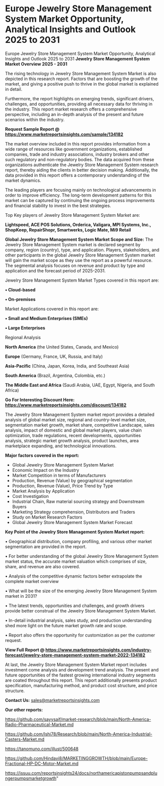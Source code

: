 # Europe Jewelry Store Management System Market Opportunity, Analytical Insights and Outlook 2025 to 2031
 Europe Jewelry Store Management System Market Opportunity, Analytical Insights and Outlook 2025 to 2031
<Strong> Jewelry Store Management System Market Overview 2025 - 2031</strong>

The rising technology in Jewelry Store Management System Market is also depicted in this research report. Factors that are boosting the growth of the market, and giving a positive push to thrive in the global market is explained in detail.

Furthermore, the report highlights on emerging trends, significant drivers, challenges, and opportunities, providing all necessary data for thriving in the industry. This report market research offers a comprehensive perspective, including an in-depth analysis of the present and future scenarios within the industry.

<strong>Request Sample Report @ <a href=https://www.marketreportsinsights.com/sample/134182>https://www.marketreportsinsights.com/sample/134182</a></strong>

The market overview included in this report provides information from a wide range of resources like government organizations, established companies, trade and industry associations, industry brokers and other such regulatory and non-regulatory bodies. The data acquired from these organizations authenticate the Jewelry Store Management System research report, thereby aiding the clients in better decision making. Additionally, the data provided in this report offers a contemporary understanding of the market dynamics.

The leading players are focusing mainly on technological advancements in order to improve efficiency. The long-term development patterns for this market can be captured by continuing the ongoing process improvements and financial stability to invest in the best strategies.

Top Key players of Jewelry Store Management System Market are:

<strong>Lightspeed, ACE POS Solutions, Orderica, Valigara, MPI Systems, Inc., ShopKeep, RepairShopr, Smartwerks, Logic Mate, Mi9 Retail</strong>

<strong><b>Global Jewelry Store Management System Market Scope and Size:</b></strong>
The Jewelry Store Management System market is declared segment by company, region (country), type, and application. Players, stakeholders, and other participants in the global Jewelry Store Management System market will gain the market scope as they use the report as a powerful resource. The segmental analysis focuses on revenue and product by type and application and the forecast period of 2025-2031.

Jewelry Store Management System Market Types covered in this report are:

<strong>• Cloud-based

• On-premises</strong>

Market Applications covered in this report are:

<strong>• Small and Medium Enterprises (SMEs)

• Large Enterprises</strong> 

Regional Analysis

<strong>North America</strong> (the United States, Canada, and Mexico)

<strong>Europe</strong> (Germany, France, UK, Russia, and Italy)

<strong>Asia-Pacific</strong> (China, Japan, Korea, India, and Southeast Asia)

<strong>South America</strong> (Brazil, Argentina, Colombia, etc.)

<strong>The Middle East and Africa</strong> (Saudi Arabia, UAE, Egypt, Nigeria, and South Africa)

<strong>Go For Interesting Discount Here: <a href=https://www.marketreportsinsights.com/discount/134182>https://www.marketreportsinsights.com/discount/134182</a></strong>

The Jewelry Store Management System market report provides a detailed analysis of global market size, regional and country-level market size, segmentation market growth, market share, competitive Landscape, sales analysis, impact of domestic and global market players, value chain optimization, trade regulations, recent developments, opportunities analysis, strategic market growth analysis, product launches, area marketplace expanding, and technological innovations.

<strong><b>Major factors covered in the report:</b></strong>
<ul>
  <li>Global Jewelry Store Management System Market </li>
  <li>Economic Impact on the Industry</li>
  <li>Market Competition in terms of Manufacturers</li>
  <li>Production, Revenue (Value) by geographical segmentation</li>
  <li>Production, Revenue (Value), Price Trend by Type</li>
  <li>Market Analysis by Application</li>
  <li>Cost Investigation</li>
  <li>Industrial Chain, Raw material sourcing strategy and Downstream Buyers</li>
  <li>Marketing Strategy comprehension, Distributors and Traders</li>
  <li>Study on Market Research Factors</li>
  <li>Global Jewelry Store Management System Market Forecast</li>
</ul>

<strong><b>Key Point of the Jewelry Store Management System Market report:</b></strong>

• Geographical distribution, company profiling, and various other market segmentation are provided in the report.

• For better understanding of the global Jewelry Store Management System market status, the accurate market valuation which comprises of size, share, and revenue are also covered.

• Analysis of the competitive dynamic factors better extrapolate the complete market overview

• What will be the size of the emerging Jewelry Store Management System market in 2031?

• The latest trends, opportunities and challenges, and growth drivers provide better construal of the Jewelry Store Management System Market.

• In-detail industrial analysis, sales study, and production understanding shed more light on the future market growth rate and scope.

• Report also offers the opportunity for customization as per the customer request.

<strong><b>View Full Report @ <a href=https://www.marketreportsinsights.com/industry-forecast/jewelry-store-management-system-market-2022-134182>https://www.marketreportsinsights.com/industry-forecast/jewelry-store-management-system-market-2022-134182</a></b></strong>


At last, the Jewelry Store Management System Market report includes investment come analysis and development trend analysis. The present and future opportunities of the fastest growing international industry segments are coated throughout this report. This report additionally presents product specification, manufacturing method, and product cost structure, and price structure.

<strong>Contact Us:</strong>
sales@marketreportsinsights.com

<strong>Our other reports:</strong>

<a href=https://github.com/sayysaif/market-research/blob/main/North-America-Radio-Pharmaceutical-Market.md>https://github.com/sayysaif/market-research/blob/main/North-America-Radio-Pharmaceutical-Market.md</a>

<a href=https://github.com/Ishi78/Research/blob/main/North-America-Industrial-Casters-Market.md>https://github.com/Ishi78/Research/blob/main/North-America-Industrial-Casters-Market.md</a>

<a href=https://tanomuno.com/illust/500648>https://tanomuno.com/illust/500648</a>

<a href=https://github.com/Hindavi8/MARKETINGGROWTH/blob/main/Europe-Fractional-HP-DC-Motor-Market.md>https://github.com/Hindavi8/MARKETINGGROWTH/blob/main/Europe-Fractional-HP-DC-Motor-Market.md</a>

<a href=https://issuu.com/reportsinsights24/docs/northamericapistonpumpsandplungerpumpsmarketgrowth>https://issuu.com/reportsinsights24/docs/northamericapistonpumpsandplungerpumpsmarketgrowth</a>"
